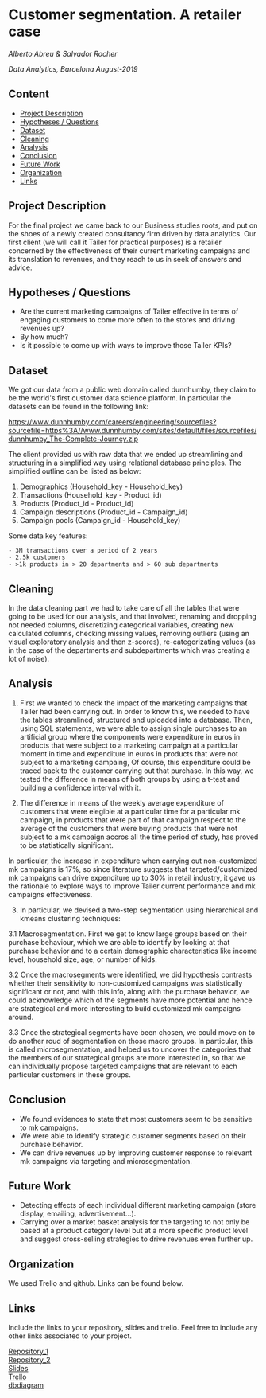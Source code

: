 # Customer segmentation. A retailer case
*Alberto Abreu & Salvador Rocher*

*Data Analytics, Barcelona August-2019*

## Content
- [Project Description](#project-description)
- [Hypotheses / Questions](#hypotheses-/-questions)
- [Dataset](#dataset)
- [Cleaning](#cleaning)
- [Analysis](#analysis)
- [Conclusion](#conclusion)
- [Future Work](#future-work)
- [Organization](#organization)
- [Links](#links)

<a name="project-description"></a>

## Project Description
For the final project we came back to our Business studies roots, and put on the shoes of a newly created consultancy firm driven by data analytics. Our first client (we will call it Tailer for practical purposes) is a retailer concerned by the effectiveness of their current marketing campaigns and its translation to revenues, and they reach to us in seek of answers and advice.

<a name="hypotheses-/-questions"></a>

## Hypotheses / Questions
* Are the current marketing campaigns of Tailer effective in terms of engaging customers to come more often to the stores and driving revenues up? 
* By how much?
* Is it possible to come up with ways to improve those Tailer KPIs?

<a name="dataset"></a>

## Dataset

We got our data from a public web domain called dunnhumby, they claim to be the world's first customer data science platform. In particular the datasets can be found in the following link:

https://www.dunnhumby.com/careers/engineering/sourcefiles?sourcefile=https%3A//www.dunnhumby.com/sites/default/files/sourcefiles/dunnhumby_The-Complete-Journey.zip

The client provided us with raw data that we ended up streamlining and structuring in a simplified way using relational database principles. The simplified outline can be listed as below:

1. Demographics (Household_key - Household_key)
2. Transactions (Household_key - Product_id)
3. Products (Product_id - Product_id)
4. Campaign descriptions (Product_id - Campaign_id)
5. Campaign pools (Campaign_id - Household_key)

Some data key features:

    - 3M transactions over a period of 2 years
    - 2.5k customers
    - >1k products in > 20 departments and > 60 sub departments


<a name="cleaning"></a>

## Cleaning

In the data cleaning part we had to take care of all the tables that were going to be used for our analysis, and that involved, renaming and dropping not needed columns, discretizing categorical variables, creating new calculated columns, checking missing values, removing outliers (using an visual exploratory analysis and then z-scores), re-categorizating values (as in the case of the departments and subdepartments which was creating a lot of noise).

<a name="analysis"></a>

## Analysis

1. First we wanted to check the impact of the marketing campaigns that Tailer had been carrying out. In order to know this, we needed to have the tables streamlined, structured and uploaded into a database. Then, using SQL statements, we were able to assign single purchases to an artificial group where the components were expenditure in euros in products that were subject to a marketing campaign at a particular moment in time and expenditure in euros in products that were not subject to a marketing campaing, Of course, this expenditure could be traced back to the customer carrying out that purchase. In this way, we tested the difference in means of both groups by using a t-test and building a confidence interval with it.

2. The difference in means of the weekly average expenditure of customers that were elegible at a particular time for a particular mk campaign, in products that were part of that campaign respect to the average of the customers that were buying products that were not subject to a mk campaign accros all the time period of study, has proved to be statistically significant.

In particular, the increase in expenditure when carrying out non-customized mk campaigns is 17%, so since literature suggests that targeted/customized mk campaigns can drive expenditure up to 30% in retail industry, it gave us the rationale to explore ways to improve Tailer current performance and mk campaigns effectiveness.

3. In particular, we devised a two-step segmentation using hierarchical and kmeans clustering techniques:

3.1 Macrosegmentation. First we get to know large groups based on their purchase behaviour, which we are able to identify by looking at that purchase behavior and to a certain demographic characteristics like income level, household size, age, or number of kids. 

3.2 Once the macrosegments were identified, we did hypothesis contrasts whether their sensitivity to non-customized campaigns was statistically significant or not, and with this info, along with the purchase behavior, we could acknowledge which of the segments have more potential and hence are strategical and more interesting to build customized mk campaigns around.

3.3 Once the strategical segments have been chosen, we could move on to do another roud of segmentation on those macro groups. In particular, this is called microsegmentation, and helped us to uncover the categories that the members of our strategical groups are more interested in, so that we can individually propose targeted campaigns that are relevant to each particular customers in these groups.

<a name="conclusion"></a>

## Conclusion

* We found evidences to state that most customers seem to be sensitive to mk campaigns.
* We were able to identify strategic customer segments based on their purchase behavior.
* We can drive revenues up by improving customer response to relevant mk campaigns via targeting and microsegmentation.

<a name="future-work"></a>

## Future Work

- Detecting effects of each individual different marketing campaign (store display, emailing, advertisement...).
- Carrying over a market basket analysis for the targeting to not only be based at a product category level but at a more specific product level and suggest cross-selling strategies to drive revenues even further up.

<a name="organization"></a>

## Organization

We used Trello and github. Links can be found below.

<a name="links"></a>

## Links
Include the links to your repository, slides and trello. Feel free to include any other links associated to your project. 

[Repository_1](https://github.com/Salvinha-vlc/Customer-segmentation-project)  
[Repository_2](https://github.com/albertoabreu91/Customer_segmentation_final_project)  
[Slides](https://docs.google.com/presentation/d/1ynlRcykoeSf7IAC4kRVcNKJS3vs4h_EO0UgyR3cwRHk)  
[Trello](https://trello.com/b/asdJQZiT/finalprojecttrello)  
[dbdiagram](https://dbdiagram.io/d/5d598266ced98361d6ddb13c)
